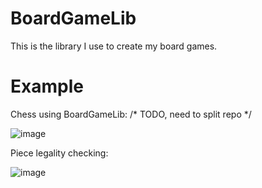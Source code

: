 # BoardGameLib

  This is the library I use to create my board games.
  
# Example

Chess using BoardGameLib: /* TODO, need to split repo */

![image](https://user-images.githubusercontent.com/106929480/229426851-4869df62-dd64-4b46-9d02-627987df219c.png)


Piece legality checking:

![image](https://media.discordapp.net/attachments/1091112556141215784/1092816158350127225/image.png?width=629&height=629)

